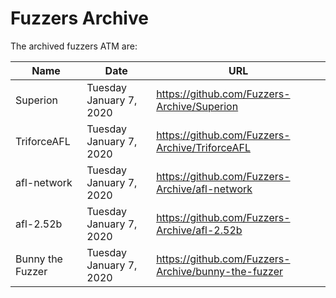 # Fuzzers Archive

The archived fuzzers ATM are:

Name | Date | URL 
-----|------|----
Superion | Tuesday January 7, 2020 | https://github.com/Fuzzers-Archive/Superion
TriforceAFL | Tuesday January 7, 2020 | https://github.com/Fuzzers-Archive/TriforceAFL
afl-network | Tuesday January 7, 2020 | https://github.com/Fuzzers-Archive/afl-network
afl-2.52b | Tuesday January 7, 2020 | https://github.com/Fuzzers-Archive/afl-2.52b
Bunny the Fuzzer | Tuesday January 7, 2020 | https://github.com/Fuzzers-Archive/bunny-the-fuzzer
